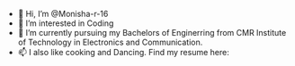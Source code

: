 - 👋 Hi, I’m @Monisha-r-16
- 👀 I’m interested in Coding
- 🌱 I’m currently pursuing my Bachelors of Enginerring from CMR Institute of Technology in Electronics and Communication.
- 📫 I also like cooking and Dancing.
Find my resume here: 
<!---
Monisha-r-16/Monisha-r-16 is a ✨ special ✨ repository because its `README.md` (this file) appears on your GitHub profile.
You can click the Preview link to take a look at your changes.
--->
